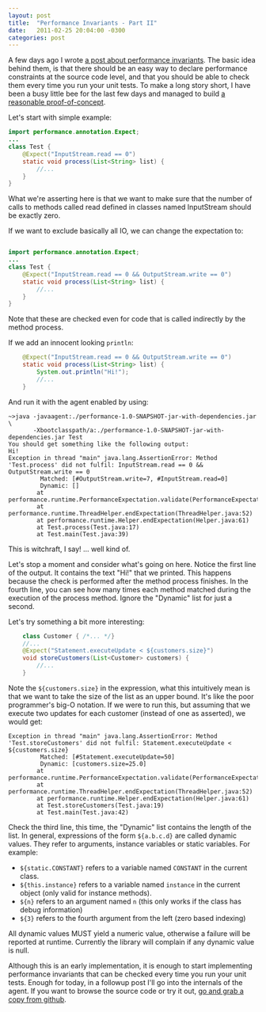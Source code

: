 ```yaml
---
layout: post
title:  "Performance Invariants - Part II"
date:   2011-02-25 20:04:00 -0300
categories: post
---
```


A few days ago I wrote [a post about performance invariants](/post/2011/02/22/performance-invariants). The basic idea behind them, is that there should be an easy way to declare performance constraints at the source code level, and that you should be able to check them every time you run your unit tests. To make a long story short, I have been a busy little bee for the last few days and managed to build [a reasonable proof-of-concept](http://github.com/juancn/performance).

Let's start with simple example:

```java
import performance.annotation.Expect;
...
class Test {
    @Expect("InputStream.read == 0")
    static void process(List<String> list) {
        //...
    }
}
```

What we're asserting here is that we want to make sure that the number of calls to methods called read defined in classes named InputStream should be exactly zero.

If we want to exclude basically all IO, we can change the expectation to:

```java

import performance.annotation.Expect;
...
class Test {
    @Expect("InputStream.read == 0 && OutputStream.write == 0")
    static void process(List<String> list) {
        //...
    }
}
```

Note that these are checked even for code that is called indirectly by the method process.

If we add an innocent looking `println`:

```java
    @Expect("InputStream.read == 0 && OutputStream.write == 0")
    static void process(List<String> list) {
        System.out.println("Hi!");
        //...
    }
```

And run it with the agent enabled by using:

```
~>java -javaagent:./performance-1.0-SNAPSHOT-jar-with-dependencies.jar \
       -Xbootclasspath/a:./performance-1.0-SNAPSHOT-jar-with-dependencies.jar Test
You should get something like the following output:
Hi!
Exception in thread "main" java.lang.AssertionError: Method 'Test.process' did not fulfil: InputStream.read == 0 && OutputStream.write == 0
         Matched: [#OutputStream.write=7, #InputStream.read=0]
         Dynamic: []
        at performance.runtime.PerformanceExpectation.validate(PerformanceExpectation.java:69)
        at performance.runtime.ThreadHelper.endExpectation(ThreadHelper.java:52)
        at performance.runtime.Helper.endExpectation(Helper.java:61)
        at Test.process(Test.java:17)
        at Test.main(Test.java:39)
```

This is witchraft, I say! ... well kind of.

Let's stop a moment and consider what's going on here. Notice the first line of the output. It contains the text "Hi!" that we printed. This happens because the check is performed after the method process finishes. In the fourth line, you can see how many times each method matched during the execution of the process method. Ignore the "Dynamic" list for just a second.

Let's try something a bit more interesting:
```java
    class Customer { /*... */}
    //...
    @Expect("Statement.executeUpdate < ${customers.size}")
    void storeCustomers(List<Customer> customers) {
        //...
    }
```

Note the `${customers.size}` in the expression, what this intuitively mean is that we want to take the size of the list as an upper bound. It's like the poor programmer's big-O notation. If we were to run this, but assuming that we execute two updates for each customer (instead of one as asserted), we would get:

```
Exception in thread "main" java.lang.AssertionError: Method 'Test.storeCustomers' did not fulfil: Statement.executeUpdate < ${customers.size}
         Matched: [#Statement.executeUpdate=50]
         Dynamic: [customers.size=25.0]
        at performance.runtime.PerformanceExpectation.validate(PerformanceExpectation.java:69)
        at performance.runtime.ThreadHelper.endExpectation(ThreadHelper.java:52)
        at performance.runtime.Helper.endExpectation(Helper.java:61)
        at Test.storeCustomers(Test.java:19)
        at Test.main(Test.java:42)
```

Check the third line, this time, the "Dynamic" list contains the length of the list. In general, expressions of the form `${a.b.c.d}` are called dynamic values. They refer to arguments, instance variables or static variables. For example:

 - `${static.CONSTANT}` refers to a variable named `CONSTANT` in the current class.
 - `${this.instance}` refers to a variable named `instance` in the current object (only valid for instance methods).
 - `${n}` refers to an argument named `n` (this only works if the class has debug information)
 - `${3}` refers to the fourth argument from the left (zero based indexing)

All dynamic values MUST yield a numeric value, otherwise a failure will be reported at runtime. Currently the library will complain if any dynamic value is null.

Although this is an early implementation, it is enough to start implementing performance invariants that can be checked every time you run your unit tests.
Enough for today, in a followup post I'll go into the internals of the agent. If you want to browse the source code or try it out, [go and grab a copy from github](http://github.com/juancn/performance).